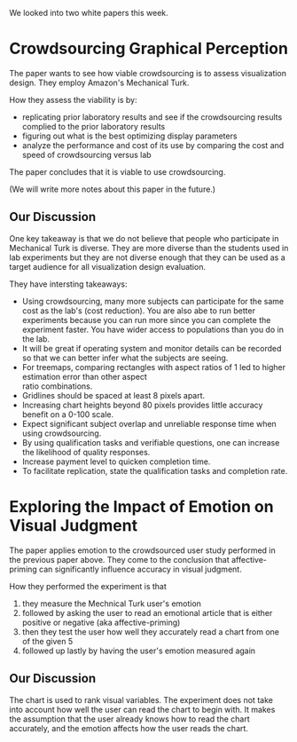 We looked into two white papers this week.

# Crowdsourcing Graphical Perception

The paper wants to see how viable crowdsourcing is to assess
visualization design. They employ Amazon's Mechanical Turk. 

How they assess the viability is by:

* replicating prior laboratory results and see if 
  the crowdsourcing results complied to the prior laboratory 
  results
* figuring out what is the best optimizing display parameters
* analyze the performance and cost of its use by comparing
  the cost and speed of crowdsourcing versus lab

The paper concludes that it is viable to use crowdsourcing.

(We will write more notes about this paper in the future.)

## Our Discussion

One key takeaway is that we do not believe that people who 
participate in Mechanical Turk is diverse. They are more 
diverse than the students used in lab experiments but they 
are not diverse enough that they can be used as a target 
audience for all visualization design evaluation.

They have intersting takeaways:

* Using crowdsourcing, many more subjects can participate 
  for the same cost as the lab's (cost reduction). You are
  also abe to run better experiments because you can run
  more since you can complete the experiment faster. You
  have wider access to populations than you do in the lab.
* It will be great if operating system and monitor details 
  can be recorded so that we can better infer what the 
  subjects are seeing.
* For treemaps, comparing rectangles with aspect ratios 
  of 1 led to higher estimation error than other aspect  
  ratio combinations.
* Gridlines should be spaced at least 8 pixels apart.
* Increasing chart heights beyond 80 pixels provides little
  accuracy benefit on a 0-100 scale.
* Expect significant subject overlap and unreliable response
  time when using crowdsourcing. 
* By using qualification tasks and verifiable questions, one 
  can increase the likelihood of quality responses.
* Increase payment level to quicken completion time.
* To facilitate replication, state the qualification tasks
  and completion rate. 

# Exploring the Impact of Emotion on Visual Judgment

The paper applies emotion to the crowdsourced user study performed
in the previous paper above. They come to the conclusion that 
affective-priming can significantly influence accuracy in visual 
judgment.

How they performed the experiment is that 
  1. they measure the Mechnical Turk user's emotion
  2. followed by asking the user to read an emotional article
     that is either positive or negative (aka affective-priming)
  3. then they test the user how well they accurately read a chart
     from one of the given 5
  4. followed up lastly by having the user's emotion measured again

## Our Discussion

The chart is used to rank visual variables. The experiment does not
take into account how well the user can read the chart to begin with.
It makes the assumption that the user already knows how to read the 
chart accurately, and the emotion affects how the user reads the chart.
